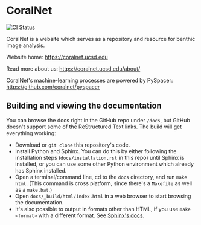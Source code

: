 # CoralNet

[![CI Status](https://github.com/coralnet/coralnet/actions/workflows/django.yml/badge.svg)](https://github.com/coralnet/coralnet/actions/workflows/django.yml)

CoralNet is a website which serves as a repository and resource for benthic image analysis.

Website home: https://coralnet.ucsd.edu

Read more about us: https://coralnet.ucsd.edu/about/

CoralNet's machine-learning processes are powered by PySpacer: https://github.com/coralnet/pyspacer


## Building and viewing the documentation

You can browse the docs right in the GitHub repo under `/docs`, but GitHub doesn't support some of the ReStructured Text links. The build will get everything working: 

- Download or `git clone` this repository's code.
- Install Python and Sphinx. You can do this by either following the installation steps (`docs/installation.rst` in this repo) until Sphinx is installed, or you can use some other Python environment which already has Sphinx installed.
- Open a terminal/command line, cd to the `docs` directory, and run `make html`. (This command is cross platform, since there's a ``Makefile`` as well as a ``make.bat``.)
- Open `docs/_build/html/index.html` in a web browser to start browsing the documentation.
- It's also possible to output in formats other than HTML, if you use ``make <format>`` with a different format. See [Sphinx's docs](http://www.sphinx-doc.org/en/master/usage/quickstart.html#running-the-build).
